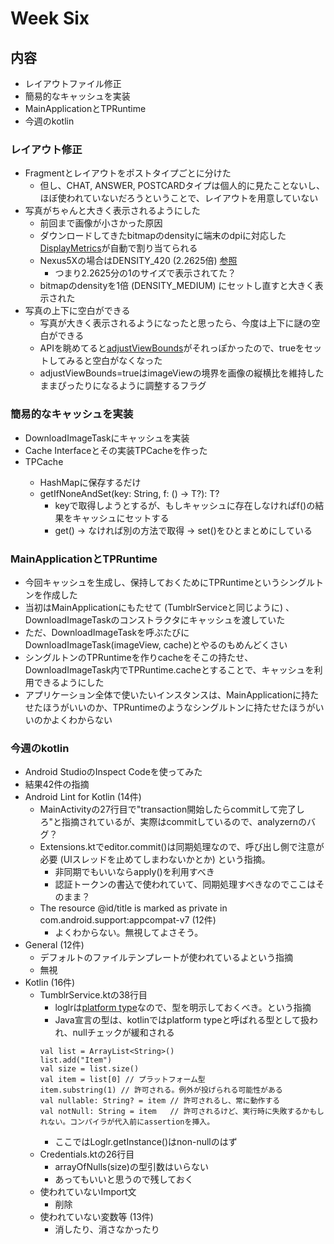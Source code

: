 # Week Six
## 内容
- レイアウトファイル修正
- 簡易的なキャッシュを実装
- MainApplicationとTPRuntime
- 今週のkotlin

### レイアウト修正
- Fragmentとレイアウトをポストタイプごとに分けた
    - 但し、CHAT, ANSWER, POSTCARDタイプは個人的に見たことないし、ほぼ使われていないだろうということで、レイアウトを用意していない
- 写真がちゃんと大きく表示されるようにした
    - 前回まで画像が小さかった原因
    - ダウンロードしてきたbitmapのdensityに端末のdpiに対応した[DisplayMetrics](https://developer.android.com/reference/android/util/DisplayMetrics.html)が自動で割り当てられる
    - Nexus5Xの場合はDENSITY_420 (2.2625倍) [参照](http://qiita.com/nein37/items/21cf0e98046a0267b158)
        - つまり2.2625分の1のサイズで表示されてた？
    - bitmapのdensityを1倍 (DENSITY_MEDIUM) にセットし直すと大きく表示された
- 写真の上下に空白ができる
    - 写真が大きく表示されるようになったと思ったら、今度は上下に謎の空白ができる
    - APIを眺めてると[adjustViewBounds](https://developer.android.com/reference/android/widget/ImageView.html#attr_android:adjustViewBounds)がそれっぽかったので、trueをセットしてみると空白がなくなった
    - adjustViewBounds=trueはimageViewの境界を画像の縦横比を維持したままぴったりになるように調整するフラグ

### 簡易的なキャッシュを実装
- DownloadImageTaskにキャッシュを実装
- Cache Interfaceとその実装TPCacheを作った
- TPCache<T>
    - HashMapに保存するだけ
    - getIfNoneAndSet(key: String, f: () -> T?): T?
        - keyで取得しようとするが、もしキャッシュに存在しなければf()の結果をキャッシュにセットする
        - get() -> なければ別の方法で取得 -> set()をひとまとめにしている


### MainApplicationとTPRuntime
- 今回キャッシュを生成し、保持しておくためにTPRuntimeというシングルトンを作成した
- 当初はMainApplicationにもたせて (TumblrServiceと同じように) 、DownloadImageTaskのコンストラクタにキャッシュを渡していた
- ただ、DownloadImageTaskを呼ぶたびに DownloadImageTask(imageView, cache)とやるのもめんどくさい
- シングルトンのTPRuntimeを作りcacheをそこの持たせ、DownloadImageTask内でTPRuntime.cacheとすることで、キャッシュを利用できるようにした
- アプリケーション全体で使いたいインスタンスは、MainApplicationに持たせたほうがいいのか、TPRuntimeのようなシングルトンに持たせたほうがいいのかよくわからない

### 今週のkotlin
- Android StudioのInspect Codeを使ってみた
- 結果42件の指摘
- Android Lint for Kotlin (14件)
    - MainActivityの27行目で"transaction開始したらcommitして完了しろ"と指摘されているが、実際はcommitしているので、analyzernのバグ？
    - Extensions.ktでeditor.commit()は同期処理なので、呼び出し側で注意が必要 (UIスレッドを止めてしまわないかとか) という指摘。
        - 非同期でもいいならapply()を利用すべき
        - 認証トークンの書込で使われていて、同期処理すべきなのでここはそのまま？
    - The resource @id/title is marked as private in com.android.support:appcompat-v7 (12件)
        - よくわからない。無視してよさそう。
- General (12件)
    - デフォルトのファイルテンプレートが使われているよという指摘
    - 無視
- Kotlin (16件)
    - TumblrService.ktの38行目
        - loglrは[platform type](https://kotlinlang.org/docs/reference/java-interop.html#null-safety-and-platform-types)なので、型を明示しておくべき。という指摘
        - Java宣言の型は、kotlinではplatform typeと呼ばれる型として扱われ、nullチェックが緩和される
        ```
        val list = ArrayList<String>()
        list.add("Item")
        val size = list.size()
        val item = list[0] // プラットフォーム型
        item.substring(1) // 許可される。例外が投げられる可能性がある
        val nullable: String? = item // 許可されるし、常に動作する
        val notNull: String = item   // 許可されるけど、実行時に失敗するかもしれない。コンパイラが代入前にassertionを挿入。
        ```
        - ここではLoglr.getInstance()はnon-nullのはず
    - Credentials.ktの26行目
        - arrayOfNulls<Credentials>(size)の型引数はいらない
        - あってもいいと思うので残しておく
    - 使われていないImport文
        - 削除
    - 使われていない変数等 (13件)
        - 消したり、消さなかったり